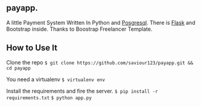 ## payapp.

A little Payment System Written In Python and [Posgresql](https://www.postgresql.org/).
There is [Flask](http://flask.pocoo.org/) and Bootstrap inside. Thanks to Boostrap Freelancer Template.




## How to Use It


Clone the repo `$ git clone https://github.com/saviour123/payapp.git && cd payapp`

You need a virtualenv `$ virtualenv env`

Install the requirements and fire the server.
`$ pip install -r requirements.txt`
`$ python app.py`

